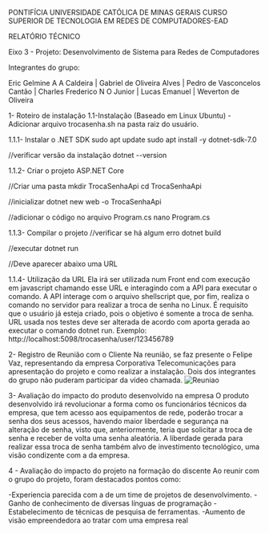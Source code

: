 
  PONTIFÍCIA UNIVERSIDADE CATÓLICA DE MINAS GERAIS
CURSO SUPERIOR DE TECNOLOGIA EM REDES DE COMPUTADORES-EAD

RELATÓRIO TÉCNICO

Eixo 3 - Projeto: Desenvolvimento de Sistema para Redes de Computadores


Integrantes do grupo:

  Eric Gelmine A A Caldeira |
  Gabriel de Oliveira Alves |
  Pedro de Vasconcelos Cantão |
  Charles Frederico N O Junior |
  Lucas Emanuel |
  Weverton de Oliveira



1- Roteiro de instalação
  1.1-Instalação (Baseado em Linux Ubuntu)
  -Adicionar arquivo trocasenha.sh na pasta raiz do usuário.

  1.1.1- Instalar o .NET SDK
  sudo apt update
  sudo apt install -y dotnet-sdk-7.0

  //verificar versão da instalação
  dotnet --version

  1.1.2- Criar o projeto ASP.NET Core
  
  //Criar uma pasta 
  mkdir TrocaSenhaApi
  cd TrocaSenhaApi

  //inicializar 
  dotnet new web -o TrocaSenhaApi

  //adicionar o código no arquivo Program.cs
  nano Program.cs
 	
  1.1.3- Compilar o projeto
  //verificar se há algum erro
  dotnet build

  //executar
  dotnet run
  
  //Deve aparecer abaixo uma URL

  1.1.4- Utilização da URL
  Ela irá ser utilizada num Front end com execução em javascript chamando esse URL e interagindo com a API para executar o comando.
  A API interage com o arquivo shellscript que, por fim, realiza o comando no servidor para realizar a troca de senha no Linux.
  É requisito que o usuário já esteja criado, pois o objetivo é somente a troca de senha.
  URL usada nos testes deve ser alterada de acordo com aporta gerada ao executar o comando dotnet run.
  Exemplo: http://localhost:5098/trocasenha/user/123456789



2- Registro de Reunião com o Cliente
	Na reunião, se faz presente o Felipe Vaz, representando da empresa Corporativa Telecomunicações para apresentação do projeto e como realizar a instalação. Dois dos integrantes do grupo não puderam participar da vídeo chamada.
  ![Reuniao](https://github.com/user-attachments/assets/d5d0d096-ce25-44f6-928e-8586ed32d1f7)

3- Avaliação do impacto do produto desenvolvido na empresa
  O produto desenvolvido irá revolucionar a forma como os funcionários técnicos da empresa, que tem acesso aos equipamentos de rede, poderão trocar a senha dos seus acessos, havendo maior liberdade e segurança na alteração de senha, visto que, anteriormente, teria que solicitar a troca de senha e receber de volta uma senha aleatória. A liberdade gerada para realizar essa troca de senha também alvo de investimento tecnológico, uma visão condizente com a da empresa.

4 - Avaliação do impacto do projeto na formação do discente
	Ao reunir com o grupo do projeto, foram destacados pontos como:
 
   -Experiencia parecida com a de um time de projetos de desenvolvimento.
   -Ganho de conhecimento de diversas línguas de programação
   -Estabelecimento de técnicas de pesquisa de ferramentas.
   -Aumento de visão empreendedora ao tratar com uma empresa real
	
